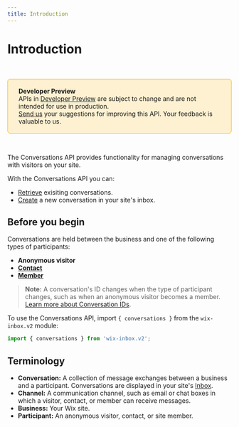 ```yaml
---
title: Introduction
---
```


# Introduction

&nbsp;

<div style="background-color: #FEF1D1; padding: 18px 24px; border-radius: 6px; border: 1px solid #FDB10C; box-sizing: border-box; display: inline-block">
    <b>Developer Preview</b>
    <br/>
    <span>APIs in <a href="https://www.wix.com/velo/reference/api-overview/developer-preview">Developer Preview</a> are subject to change and are not intended for use in production.<br/><a href="mailto:velo-preview-feedback@wix.com">Send us</a> your suggestions for improving this API. Your feedback is valuable to us.</span>
</div>

&nbsp;

<!-- > __Note:__
> This module is [universal](/api-overview/api-versions#universal-modules).
> Functions in this module can run on both the backend and frontend,
> unless specified otherwise. -->

The Conversations API provides functionality for managing conversations with visitors on your site. 

With the Conversations API you can: 
- [Retrieve](/wix-inbox-v2/conversations/getconversation) exisiting conversations. 
- [Create](/wix-inbox-v2/conversations/gerorcreateconversation) a new conversation in your site's inbox. 

## Before you begin

Conversations are held between the business and one of the following types of participants: 
- **Anonymous visitor**
- [**Contact**](https://support.wix.com/en/article/understanding-the-differences-between-contacts-members-and-subscribers#contacts)
- [**Member**](https://support.wix.com/en/article/understanding-the-differences-between-contacts-members-and-subscribers#members)

> **Note:** A conversation's ID changes when the type of participant changes, such as when an anonymous visitor becomes a member. [Learn more about Conversation IDs](/wix-inbox-v2/conversations/conversation-id).


To use the Conversations API, import `{ conversations }` from the `wix-inbox.v2` module:

```javascript
import { conversations } from 'wix-inbox.v2';
```


## Terminology

- **Conversation:** A collection of message exchanges between a business and a participant. Conversations are displayed in your site's [Inbox][inbox-deeplink]. 
- **Channel:** A communication channel, such as email or chat boxes in which a visitor, contact, or member can receive messages.
- **Business:** Your Wix site.
- **Participant:** An anonymous visitor, contact, or site member. 



[inbox-deeplink]: https://www.wix.com/my-account/site-selector/?buttonText=Select%20Site&title=Select%20a%20Site&autoSelectOnSingleSite=true&actionUrl=https:%2F%2Fwww.wix.com%2Fdashboard%2F%7B%7BmetaSiteId%7D%7D%2Finbox